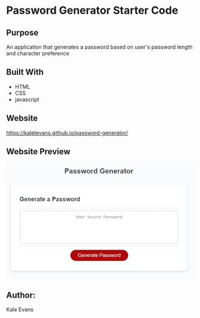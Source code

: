 # Password Generator Starter Code

## Purpose
An application that generates a password based on user's password length and character preference

## Built With
* HTML
* CSS
* javascript

## Website
https://kaletevans.github.io/password-generator/

## Website Preview
<img src="./Assets/images/preview.jpg" />

## Author: 
Kale Evans